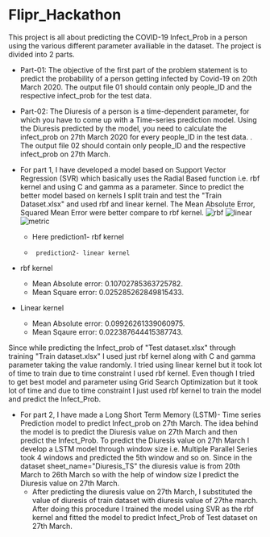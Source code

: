 # Flipr_Hackathon

This project is all about predicting the COVID-19 Infect_Prob in a person using the various different parameter availiable in the dataset. The project is divided into 2 parts.

- Part-01: 
The objective of the first part of the problem statement is to predict the probability of a person getting infected by Covid-19 on 20th March 2020. The output file 01 should contain only people_ID and the respective infect_prob for the test data.

- Part-02:
The Diuresis of a person is a time-dependent parameter, for which you have to come up with a Time-series prediction model. Using the Diuresis predicted by the model, you need to calculate the infect_prob on 27th March 2020 for every people_ID in the test data. . The output file 02 should contain only people_ID and the respective infect_prob on 27th March. 

 - For part 1, I have developed a model based on Support Vector Regression (SVR) which basically uses the Radial Based function i.e. rbf kernel
and using C and gamma as a parameter. Since to predict the better model based on kernels I split train and test the "Train Dataset.xlsx"
and used rbf and linear kernel.
The Mean Absolute Error, Squared Mean Error were better compare to rbf kernel.
![rbf](https://user-images.githubusercontent.com/37845653/77282374-bea9bd00-6cef-11ea-9cbb-3552c2e37033.JPG)
![linear](https://user-images.githubusercontent.com/37845653/77282376-bf425380-6cef-11ea-840c-a5ceda345cef.JPG)
![metric](https://user-images.githubusercontent.com/37845653/77282370-bc476300-6cef-11ea-823e-1380b6f7d162.JPG)
      - Here prediction1- rbf kernel
      -      prediction2- linear kernel
 - rbf kernel
   - Mean Absolute error: 0.10702785363725782.
   - Mean Square error: 0.025285262849815433.
 - Linear kernel
   - Mean Absolute error: 0.09926261339060975.
   - Mean Sqaure error: 0.022387644415387743.

Since while predicting the Infect_prob of "Test dataset.xlsx" through training "Train dataset.xlsx" I used just rbf kernel along with C and gamma parameter taking the value randomly. I tried using linear kernel but it took lot of time to train due to time constraint I used rbf kernel. Even though I tried to get best model and parameter using Grid Search Optimization but it took lot of time and due to time 
constraint I just used rbf kernel to train the model and predict the Infect_Prob.  

 - For part 2, I have made a Long Short Term Memory (LSTM)- Time series Prediction model to predict Infect_prob on 27th March. The idea behind the model is to predict the Diuresis value on 27th March and then predict the Infect_Prob. To predict the Diuresis value on 27th March I develop a LSTM model through window size i.e. Multiple Parallel Series took 4 windows and predicted the 5th window and so on. Since in the dataset sheet_name="Diuresis_TS" the diuresis value is from 20th March to 26th March so with the help of window size I predict the  Diuresis value on 27th March. 
    - After predicting the diuresis value on 27th March, I substituted the value of diuresis of train dataset with diuresis value of 27the march. After doing this procedure I trained the model using SVR as the rbf kernel and fitted the model to predict Infect_Prob of Test dataset on 27th March. 
